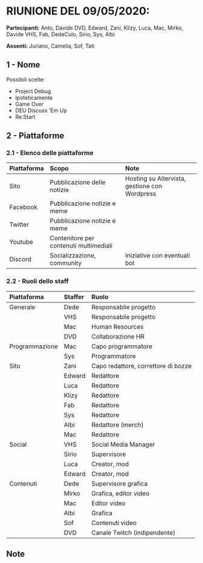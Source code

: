 # RIUNIONE DEL 09/05/2020:
**Partecipanti:** Anto, Davide DVD, Edward, Zani, Klizy, Luca, Mac, Mirko, Davide VHS, Fab, DedeCulo, Sirio, Sys, Albi

**Assenti:** Juriano, Camelia, Sof, Tati

## 1 - Nome


Possibili scelte:
 - Project Debug
 - Ipoteticamente
 - Game Over
 - DEU Discuss 'Em Up
 - Re:Start
 
## 2 - Piattaforme
### 2.1 - Elenco delle piattaforme
| Piattaforma | Scopo | Note |
|:------------- |:-----------|:---------|
| Sito | Pubblicazione delle notizie | Hosting su Altervista, gestione con Wordpress |
| Facebook | Pubblicazione notizie e meme | |
| Twitter |  Pubblicazione notizie e meme | |
| Youtube | Contenitore per contenuti multimediali | | 
| Discord | Socializzazione, community| Iniziative con eventuali bot |

### 2.2 - Ruoli dello staff
| Piattaforma | Staffer | Ruolo|
|:------------- |:-----------|:---------|
| Generale	| Dede	| Responsabile progetto |
|			| VHS	| Responsabile progetto |
|			| Mac	| Human Resources |
|			| DVD	| Collaborazione HR |
| Programmazione	| Mac	| Capo programmatore |
|					| Sys	| Programmatore |
| Sito	|  Zani		| Capo redattore, correttore di bozze |
|		| Edward	| Redattore |
|		| Luca		| Redattore |
|		| Klizy		| Redattore |
|		| Fab		| Redattore |
|		| Sys		| Redattore |
|		| Albi		| Redattore (merch) |
|		| Mac		| Redattore |
| Social	| VHS		| Social Media Manager |
|			| Sirio		| Supervisore |
|			| Luca		| Creator, mod | 
|			| Edward	| Creator, mod |
| Contenuti	| Dede	| Supervisore grafica |
|			| Mirko	| Grafica, editor video |
|			| Mac	| Editor video |
|			| Albi	| Grafica |
|			| Sof	| Contenuti video |
|			| DVD	| Canale Twitch (indipendente) |

## Note 
